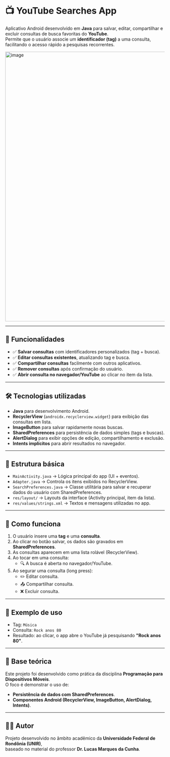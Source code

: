 # 📺 YouTube Searches App

Aplicativo Android desenvolvido em **Java** para salvar, editar, compartilhar e excluir consultas de busca favoritas do **YouTube**.  
Permite que o usuário associe um **identificador (tag)** a uma consulta, facilitando o acesso rápido a pesquisas recorrentes.

<img width="1328" height="850" alt="image" src="https://github.com/user-attachments/assets/96c517d2-e00e-4987-bb43-8477bbc001e6" />


---

## 🚀 Funcionalidades

- ✅ **Salvar consultas** com identificadores personalizados (tag + busca).  
- ✅ **Editar consultas existentes**, atualizando tag e busca.  
- ✅ **Compartilhar consultas** facilmente com outros aplicativos.  
- ✅ **Remover consultas** após confirmação do usuário.  
- ✅ **Abrir consulta no navegador/YouTube** ao clicar no item da lista.  

---

## 🛠️ Tecnologias utilizadas

- **Java** para desenvolvimento Android.  
- **RecyclerView** (`androidx.recyclerview.widget`) para exibição das consultas em lista.  
- **ImageButton** para salvar rapidamente novas buscas.  
- **SharedPreferences** para persistência de dados simples (tags e buscas).  
- **AlertDialog** para exibir opções de edição, compartilhamento e exclusão.  
- **Intents implícitos** para abrir resultados no navegador.  

---

## 📂 Estrutura básica

- `MainActivity.java` → Lógica principal do app (UI + eventos).  
- `Adapter.java` → Controla os itens exibidos no RecyclerView.  
- `SearchPreferences.java` → Classe utilitária para salvar e recuperar dados do usuário com SharedPreferences.  
- `res/layout/` → Layouts da interface (Activity principal, item da lista).  
- `res/values/strings.xml` → Textos e mensagens utilizadas no app.  

---

## 📱 Como funciona

1. O usuário insere uma **tag** e uma **consulta**.  
2. Ao clicar no botão salvar, os dados são gravados em **SharedPreferences**.  
3. As consultas aparecem em uma lista rolável (RecyclerView).  
4. Ao tocar em uma consulta:  
   - 🔍 A busca é aberta no navegador/YouTube.  
5. Ao segurar uma consulta (long press):  
   - ✏️ Editar consulta.  
   - 📤 Compartilhar consulta.  
   - ❌ Excluir consulta.  

---

## 🎯 Exemplo de uso

- Tag: `Música`  
- Consulta: `Rock anos 80`  
- Resultado: ao clicar, o app abre o YouTube já pesquisando **"Rock anos 80"**.  

---

## 📖 Base teórica

Este projeto foi desenvolvido como prática da disciplina **Programação para Dispositivos Móveis**.  
O foco é demonstrar o uso de:  
- **Persistência de dados com SharedPreferences**.  
- **Componentes Android (RecyclerView, ImageButton, AlertDialog, Intents)**.  

---

## 👨‍💻 Autor

Projeto desenvolvido no âmbito acadêmico da **Universidade Federal de Rondônia (UNIR)**,  
baseado no material do professor **Dr. Lucas Marques da Cunha**.

